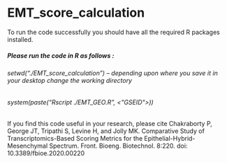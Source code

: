 # EMT_score_calculation

To run the code successfully you should have all the required R packages installed. 



##### Please run the code in R as follows :
 ###### setwd(“./EMT_score_calculation”) – depending upon where you save it in your desktop change the working directory
 ###### system(paste(“Rscript  ./EMT_GEO.R”, <"GSEID">)) 



If you find this code useful in your research, please cite Chakraborty P, George JT, Tripathi S, Levine H, and Jolly MK. Comparative Study of Transcriptomics-Based Scoring Metrics for the Epithelial-Hybrid-Mesenchymal Spectrum. Front. Bioeng. Biotechnol. 8:220. doi: 10.3389/fbioe.2020.00220 
